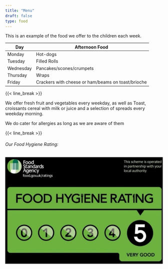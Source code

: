 ```yaml
---
title: "Menu"
draft: false
type: food
---
```


This is an example of the food we offer to the children each week.

| Day       | Afternoon Food                                     |
|-----------|----------------------------------------------------|
| Monday    | Hot-dogs                                           |
| Tuesday   | Filled Rolls                                       |
| Wednesday | Pancakes/scones/crumpets                           |
| Thursday  | Wraps                                              |
| Friday    | Crackers with cheese or ham/beams on toast/brioche |

{{< line_break >}}

We offer fresh fruit and vegetables every weekday, as well as Toast, croissants cereal with milk or juice and a selection of spreads every weekday morning.

We do cater for allergies as long as we are aware of them

{{< line_break >}}

###### Our Food Hygiene Rating:

![Alt text](FHR.jpg "Our Food Hygiene Rating")
